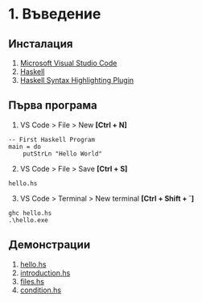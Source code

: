 # 1. Въведение

## Инсталация

1. [Microsoft Visual Studio Code](https://code.visualstudio.com/Download)
2. [Haskell](https://www.haskell.org/)
3. [Haskell Syntax Highlighting Plugin](https://marketplace.visualstudio.com/items?itemName=justusadam.language-haskell)

## Първа програма
1. VS Code > File > New **[Ctrl + N]**
```
-- First Haskell Program
main = do
    putStrLn "Hello World"
```
2. VS Code > File > Save **[Ctrl + S]**
```
hello.hs
```
3. VS Code > Terminal > New terminal **[Ctrl + Shift + `]**
```
ghc hello.hs
.\hello.exe
```

## Демонстрации
1. [hello.hs](hello.hs)
2. [introduction.hs](introduction.hs)
3. [files.hs](files.hs)
4. [condition.hs](condition.hs)
